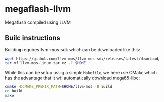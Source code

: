 # megaflash-llvm

Megaflash compiled using LLVM

## Build instructions

Building requires llvm-mos-sdk which can be downloaded like this:

~~~sh
wget https://github.com/llvm-mos/llvm-mos-sdk/releases/latest/download/llvm-mos-linux.tar.xz 
tar xf llvm-mos-linux.tar.xz -C $HOME
~~~

While this can be setup using a simple `Makefile`, we here use CMake which has
the advantage that it will automatically download mega65-libc:

~~~sh
cmake -DCMAKE_PREFIX_PATH=$HOME/llvm-mos -B build
cd build
make
~~~
